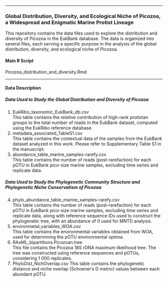 _______________________________________________________________

### Global Distribution, Diversity, and Ecological Niche of Picozoa, a Widespread and Enigmatic Marine Protist Lineage

This repository contains the data files used to explore the distribution and diversity of Picozoa in the EukBank database. The data is organized into several files, each serving a specific purpose in the analysis of the global distribution, diversity, and ecological niche of Picozoa.

#### Main R Script
Picozoa_distribution_and_diversity.Rmd

_______________________________________________________________

#### Data Description
##### Data Used to Study the Global Distribution and Diversity of Picozoa

1. EukRibo_taxonomic_EukBank_db.csv  
This table contains the relative contribution of high-rank protistan groups to the total number of reads in the EukBank dataset, computed using the EukRibo reference database.
2. metadata_associated_TableS1.csv  
This table contains the contextual data of the samples from the EukBank dataset analyzed in this work. Please refer to Supplementary Table S1 in the manuscript.
3. abundance_table_marine_samples-rarefy.csv  
This table contains the number of reads (post-rarefaction) for each pOTU in EukBank pico-size marine samples, excluding time series and replicate data.

##### Data Used to Study the Phylogenetic Community Structure and Phylogenetic Niche Conservatism of Picozoa

4. phylo_abundance_table_marine_samples-rarefy.csv  
This table contains the number of reads (post-rarefaction) for each pOTU in EukBank pico-size marine samples, excluding time series and replicate data, along with reference sequence IDs used to construct the phylogenetic tree, with an abundance of 0 used for MNTD analysis.
5. environmetal_variables_WOA.csv  
This table contains the environmental variables obtained from WOA, used for determining the pOTU environmental optima.
6. RAxML_bipartitions.Picozoan.tree  
This file contains the Picozoa 18S rDNA maximum likelihood tree. The tree was constructed using reference sequences and pOTUs, considering 1 000 replicates. 
7. PhyloDist_NichOverlap.csv
This table contains the phylogenetic distance and niche overlap (Schoener’s D metric) values between each abundant pOTU.

